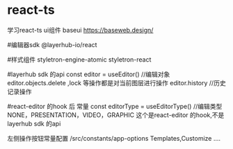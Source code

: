 # react-ts
学习react-ts
ui组件 baseui 
https://baseweb.design/

#编辑器sdk
@layerhub-io/react

#样式组件
styletron-engine-atomic
styletron-react



#layerhub sdk 的api
const editor = useEditor()  //编辑对象
editor.objects.delete ,lock 等操作都是对当前图层进行操作
editor.history  //历史记录操作


#react-editor 的hook 后 常量
const editorType = useEditorType() //编辑类型  NONE，PRESENTATION，VIDEO，GRAPHIC   这个是react-editor 的hook,不是layerhub sdk 的api

左侧操作按钮常量配置
/src/constants/app-options  Templates,Customize ....